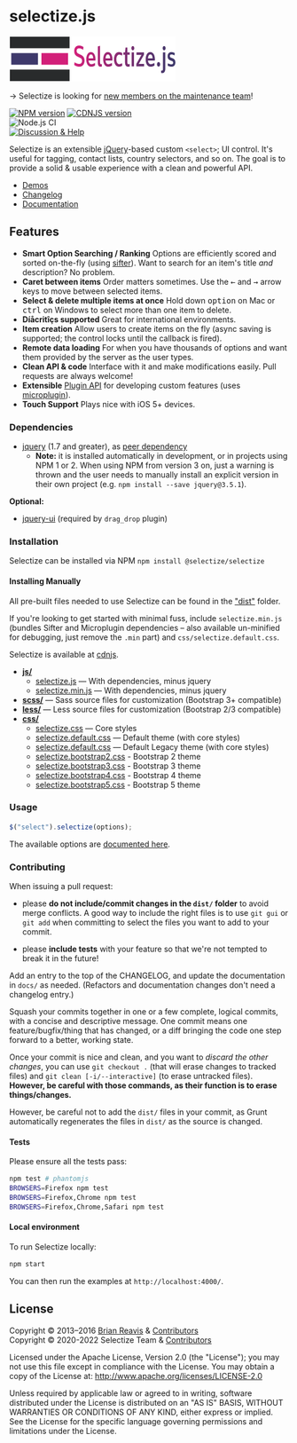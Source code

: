 # selectize.js

![Selectize.js](docs/selectize-wordmark.png)

→ Selectize is looking for [new members on the maintenance team](https://github.com/selectize/selectize.js/discussions/1678)!

[![NPM version](http://img.shields.io/npm/v/@selectize/selectize.svg?style=flat)](https://www.npmjs.com/package/@selectize/selectize)
[![CDNJS version](http://img.shields.io/cdnjs/v/selectize.js.svg?style=flat)](https://cdnjs.com/libraries/selectize.js)
\
![Node.js CI](https://github.com/selectize/selectize.js/workflows/Node.js%20CI/badge.svg)
\
[![Discussion & Help](https://img.shields.io/badge/Discuss-Keybase-cc004c?style=flat)](https://keybase.io/team/selectize)

Selectize is an extensible [jQuery](http://jquery.com/)-based custom `<select>`; UI control. It's useful for tagging, contact lists, country selectors, and so on. The goal is to provide a solid & usable experience with a clean and powerful API.

- [Demos](https://selectize.dev/demos.html)
- [Changelog](https://github.com/selectize/selectize.js/releases)
- [Documentation](https://selectize.dev/docs.html)

## Features

- **Smart Option Searching / Ranking**
  Options are efficiently scored and sorted on-the-fly (using [sifter](https://github.com/brianreavis/sifter.js)). Want to search for an item's title _and_ description? No problem.
- **Caret between items**
  Order matters sometimes. Use the <kbd>&larr;</kbd> and <kbd>&rarr;</kbd> arrow keys to move between selected items.
- **Select & delete multiple items at once**
  Hold down <kbd>option</kbd> on Mac or <kbd>ctrl</kbd> on Windows to select more than one item to delete.
- **Díåcritîçs supported**
  Great for international environments.
- **Item creation**
  Allow users to create items on the fly (async saving is supported; the control locks until the callback is fired).
- **Remote data loading**
  For when you have thousands of options and want them provided by the server as the user types.
- **Clean API &amp; code**
  Interface with it and make modifications easily. Pull requests are always welcome!
- **Extensible**
  [Plugin API](docs/plugins.md) for developing custom features (uses [microplugin](https://github.com/brianreavis/microplugin.js)).
- **Touch Support**
  Plays nice with iOS 5+ devices.

### Dependencies

- [jquery](https://github.com/jquery/jquery) (1.7 and greater), as [peer dependency](https://nodejs.org/en/blog/npm/peer-dependencies/)
  - **Note:** it is installed automatically in development, or in projects using NPM 1 or 2. When using NPM from version 3 on, just a warning is thrown and the user needs to manually install an explicit version in their own project (e.g. `npm install --save jquery@3.5.1`).

**Optional:**

- [jquery-ui](https://github.com/jquery/jquery-ui) (required by `drag_drop` plugin)

### Installation

Selectize can be installed via NPM `npm install @selectize/selectize`

#### Installing Manually

All pre-built files needed to use Selectize can be found in the
["dist"](dist/) folder.

If you're looking to get started with minimal fuss, include
`selectize.min.js` (bundles Sifter and Microplugin
dependencies – also available un-minified for debugging, just remove the
`.min` part) and `css/selectize.default.css`.

Selectize is available at [cdnjs](https://cdnjs.com/libraries/selectize.js).

- [**js/**](dist/js)
  - [selectize.js](dist/js/selectize.js) — With dependencies, minus jquery
  - [selectize.min.js](dist/js/selectize.min.js) — With dependencies, minus jquery
- [**scss/**](dist/scss) — Sass source files for customization (Bootstrap 3+ compatible)
- [**less/**](dist/less) — Less source files for customization (Bootstrap 2/3 compatible)
- [**css/**](dist/css)
  - [selectize.css](dist/css/selectize.css) — Core styles
  - [selectize.default.css](dist/css/selectize.default.css) — Default theme (with core styles)
  - [selectize.default.css](dist/css/selectize.legacy.css) — Default Legacy theme (with core styles)
  - [selectize.bootstrap2.css](dist/css/selectize.bootstrap2.css) - Bootstrap 2 theme
  - [selectize.bootstrap3.css](dist/css/selectize.bootstrap3.css) - Bootstrap 3 theme
  - [selectize.bootstrap4.css](dist/css/selectize.bootstrap4.css) - Bootstrap 4 theme
  - [selectize.bootstrap5.css](dist/css/selectize.bootstrap5.css) - Bootstrap 5 theme

### Usage

```js
$("select").selectize(options);
```

The available options are [documented here](https://selectize.dev/docs.html).

### Contributing

When issuing a pull request:

- please **do not include/commit changes in the `dist/` folder** to avoid
  merge conflicts. A good way to include the right files is to use
  `git gui` or `git add` when committing to select the files you want to
  add to your commit.

- please **include tests** with your feature so that we're not tempted to
  break it in the future!

Add an entry to the top of the CHANGELOG, and update the documentation
in `docs/` as needed. (Refactors and documentation changes don't need a
changelog entry.)

Squash your commits together in one or a few complete, logical commits,
with a concise and descriptive message. One commit means one
feature/bugfix/thing that has changed, or a diff bringing the code one
step forward to a better, working state.

Once your commit is nice and clean, and you want to _discard the other
changes_, you can use `git checkout .` (that will erase changes to
tracked files) and `git clean [-i/--interactive]` (to erase untracked
files). **However, be careful with those commands, as their function
is to erase things/changes.**

However, be careful not to add the `dist/` files in your commit, as
Grunt automatically regenerates the files in `dist/` as the source is
changed.

#### Tests

Please ensure all the tests pass:

```sh
npm test # phantomjs
BROWSERS=Firefox npm test
BROWSERS=Firefox,Chrome npm test
BROWSERS=Firefox,Chrome,Safari npm test
```

#### Local environment

To run Selectize locally:

```sh
npm start
```

You can then run the examples at `http://localhost:4000/`.

## License

Copyright &copy; 2013–2016 [Brian Reavis](http://twitter.com/brianreavis) & [Contributors](https://github.com/selectize/selectize.js/graphs/contributors)\
Copyright &copy; 2020-2022 Selectize Team & [Contributors](https://github.com/selectize/selectize.js/graphs/contributors)

Licensed under the Apache License, Version 2.0 (the "License"); you may not use this file except in compliance with the License. You may obtain a copy of the License at: <http://www.apache.org/licenses/LICENSE-2.0>

Unless required by applicable law or agreed to in writing, software distributed under the License is distributed on an "AS IS" BASIS, WITHOUT WARRANTIES OR CONDITIONS OF ANY KIND, either express or implied. See the License for the specific language governing permissions and limitations under the License.
